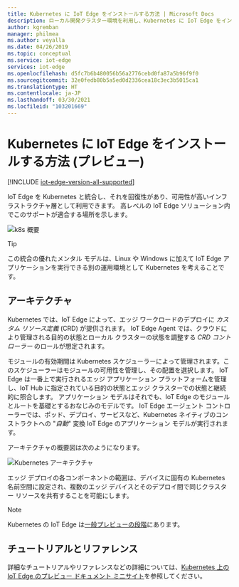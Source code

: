 ```yaml
---
title: Kubernetes に IoT Edge をインストールする方法 | Microsoft Docs
description: ローカル開発クラスター環境を利用し、Kubernetes に IoT Edge をインストールする方法について説明します
author: kgremban
manager: philmea
ms.author: veyalla
ms.date: 04/26/2019
ms.topic: conceptual
ms.service: iot-edge
services: iot-edge
ms.openlocfilehash: d5fc7b6b480056b56a2776cebd0fa87a5b96f9f0
ms.sourcegitcommit: 32e0fedb80b5a5ed0d2336cea18c3ec3b5015ca1
ms.translationtype: HT
ms.contentlocale: ja-JP
ms.lasthandoff: 03/30/2021
ms.locfileid: "103201669"
---
```

# <a name="how-to-install-iot-edge-on-kubernetes-preview"></a>Kubernetes に IoT Edge をインストールする方法 (プレビュー)

[!INCLUDE [iot-edge-version-all-supported](../../includes/iot-edge-version-all-supported.md)]

IoT Edge を Kubernetes と統合し、それを回復性があり、可用性が高いインフラストラクチャ層として利用できます。 高レベルの IoT Edge ソリューション内でこのサポートが適合する場所を示します。

![k8s 概要](./media/how-to-install-iot-edge-kubernetes/kubernetes-model.png)

>[!TIP]
>この統合の優れたメンタル モデルは、Linux や Windows に加えて IoT Edge アプリケーションを実行できる別の運用環境として Kubernetes を考えることです。

## <a name="architecture"></a>アーキテクチャ 
Kubernetes では、IoT Edge によって、エッジ ワークロードのデプロイに *カスタム リソース定義* (CRD) が提供されます。 IoT Edge Agent では、クラウドにより管理される目的の状態とローカル クラスターの状態を調整する *CRD コントローラー* のロールが想定されます。

モジュールの有効期間は Kubernetes スケジューラーによって管理されます。このスケジューラーはモジュールの可用性を管理し、その配置を選択します。 IoT Edge は一番上で実行されるエッジ アプリケーション プラットフォームを管理し、IoT Hub に指定されている目的の状態とエッジ クラスターでの状態と継続的に照合します。 アプリケーション モデルはそれでも、IoT Edge のモジュールとルートを基礎とするおなじみのモデルです。 IoT Edge エージェント コントローラーでは、ポッド、デプロイ、サービスなど、Kubernetes ネイティブのコンストラクトへの "*自動*" 変換 IoT Edge のアプリケーション モデルが実行されます。

アーキテクチャの概要図は次のようになります。

![Kubernetes アーキテクチャ](./media/how-to-install-iot-edge-kubernetes/publicpreview-refresh-kubernetes.png)

エッジ デプロイの各コンポーネントの範囲は、デバイスに固有の Kubernetes 名前空間に設定され、複数のエッジ デバイスとそのデプロイ間で同じクラスター リソースを共有することを可能にします。

>[!NOTE]
>Kubernetes の IoT Edge は[一般プレビューの段階](https://azure.microsoft.com/support/legal/preview-supplemental-terms/)にあります。

## <a name="tutorials-and-references"></a>チュートリアルとリファレンス 

詳細なチュートリアルやリファレンスなどの詳細については、[Kubernetes 上の IoT Edge のプレビュー ドキュメント ミニサイト](https://aka.ms/edgek8sdoc)を参照してください。
